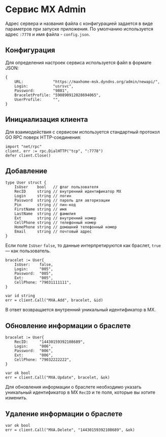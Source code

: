 # Сервис MX Admin

Адрес сервера и названия файла с конфигурацией задается в виде параметров при запуске приложения. По умолчанию используется адрес `:7778` и имя файла - `config.json`.

## Конфигурация

Для определения настроек сервиса используется файл в формате JSON:

	{
		URL:             "https://maxhome-msk.dyndns.org/admin/newapi/",
		Login:           "usrsvc",
		Password:        "9801",
		BraceletProfile: "590890912028694065",
		UserProfile:     "",
	}


## Инициализация клиента

Для взаимодействия с сервисом используется стандартный протокол GO RPC поверх HTTP-соединения:

	import "net/rpc"
	client, err := rpc.DialHTTP("tcp", ":7778")
	defer client.Close()

## Добавление

	type User struct {
		IsUser    bool   // флаг пользователя
		RecID     string // внутренний идентификатор MX
		Login     string // логин
		Password  string // пароль для авторизации
		Pin       string // пин-код
		FirstName string // имя
		LastName  string // фамилия
		Ext       string // внутренний номер
		CellPhone string // телефонный номер
		HomePhone string // домашний телефонный номер
		Email     string // почтовый адрес
	}

Если поле `IsUser` `false`, то данные интерпретируются как браслет, `true` — как пользователь.

	bracelet := User{
		IsUser:    false,
		Login:     "005",
		Password:  "005",
		Ext:       "005",
		CellPhone: "79031111111",
	}

	var id string
	err = client.Call("MXA.Add", bracelet, &id)

В ответ возвращается внутренний уникальный идентификатор в MX.


## Обновление информации о браслете

	bracelet := User{
		RecID:     "14430159392108689",
		Login:     "006",
		Password:  "006",
		Ext:       "006",
		CellPhone: "79032222222",
	}

	var ok bool
	err = client.Call("MXA.Update", bracelet, &ok)

Для обновления информации о браслете необходимо указать уникальный идентификатор в MX `RecID` и те поля, которые вы хотите изменить.

## Удаление информации о браслете

	var ok bool
	err = client.Call("MXA.Delete", "14430159392108689", &ok)


<!-- ## Create user

	session=b3964c61-11c6-40e5-9fed-d45dac081604&
	command=add_user&
	data={
		"newUser":true,
		"devices":[],
		"userId":"t001",
		"firstName":"Bracelet",
		"lastName":"001",
		"login":"001",
		"password":"001",
		"pin":"",
		"userProfile":"590890912028694065",
		"cellPhone":"79031111111",
		"extension":"001"
	}

## Update user

	session=b3964c61-11c6-40e5-9fed-d45dac081604&
	command=update_user&
	data={
		"userRecId":["14430159120614461"],
		"lastName":"002",
		"login":"002",
		"userId":"t002",
		"extension":"002"
	}

## Delete user

	session=28660281-3a9b-4bd0-a7d0-4564039031cc&
	command=delete_user&
	data={
		"userRecId":["14430159619230970"]
	}
 -->